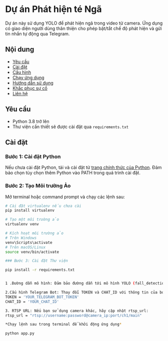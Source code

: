 # Dự án Phát hiện té Ngã

Dự án này sử dụng YOLO để phát hiện ngã trong video từ camera. Ứng dụng có giao diện người dùng thân thiện cho phép bật/tắt chế độ phát hiện và gửi tin nhắn tự động qua Telegram.

## Nội dung

- [Yêu cầu](#yêu-cầu)
- [Cài đặt](#cài-đặt)
- [Cấu hình](#cấu-hình)
- [Chạy ứng dụng](#chạy-ứng-dụng)
- [Hướng dẫn sử dụng](#hướng-dẫn-sử-dụng)
- [Khắc phục sự cố](#khắc-phục-sự-cố)
- [Liên hệ](#liên-hệ)

## Yêu cầu

- Python 3.8 trở lên
- Thư viện cần thiết sẽ được cài đặt qua `requirements.txt`

## Cài đặt

### Bước 1: Cài đặt Python

Nếu chưa cài đặt Python, tải và cài đặt từ [trang chính thức của Python](https://www.python.org/downloads/). Đảm bảo chọn tùy chọn thêm Python vào PATH trong quá trình cài đặt.

### Bước 2: Tạo Môi trường Ảo

Mở terminal hoặc command prompt và chạy các lệnh sau:

```bash
# Cài đặt virtualenv nếu chưa cài
pip install virtualenv

# Tạo một môi trường ảo
virtualenv venv

# Kích hoạt môi trường ảo
# Trên Windows
venv\Scripts\activate
# Trên macOS/Linux
source venv/bin/activate

### Bước 3: Cài đặt Thư viện

pip install -r requirements.txt


1 .Đường dẫn mô hình: Đảm bảo đường dẫn tới mô hình YOLO (fall_detection.pt) là đúng trong mã. Nếu cần, thay đổi đường dẫn trong biến model_path:

2.Cấu hình Telegram Bot: Thay đổi TOKEN và CHAT_ID với thông tin của bot Telegram của bạn:
TOKEN = 'YOUR_TELEGRAM_BOT_TOKEN'
CHAT_ID = 'YOUR_CHAT_ID'

3. RTSP URL: Nếu bạn sử dụng camera khác, hãy cập nhật rtsp_url:
rtsp_url = "rtsp://username:password@camera_ip:port/ch1/main"

*Chạy lệnh sau trong terminal để khởi động ứng dụng*

python app.py

